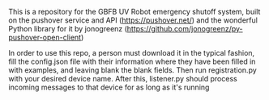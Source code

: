 This is a repository for the GBFB UV Robot 
emergency shutoff system, built on the 
pushover service and API (https://pushover.net/)
and the wonderful Python library for it by 
jonogreenz (https://github.com/jonogreenz/py-pushover-open-client)

In order to use this repo, a person must download it
in the typical fashion, fill the config.json file with
their information where they have been filled in with
examples, and leaving blank the blank fields. Then run
registration.py with your desired device name. After this,
listener.py should process incoming messages to that 
device for as long as it's running
